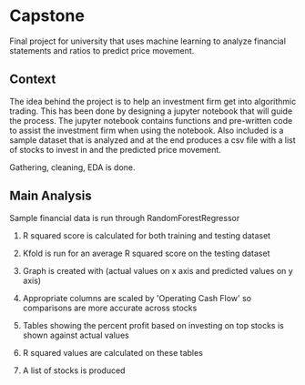 # Capstone
Final project for university that uses machine learning to analyze financial statements and ratios to predict price movement. 

## Context 
The idea behind the project is to help an investment firm get into algorithmic trading. This has been done by designing a jupyter notebook that will guide the process. The jupyter notebook contains functions and pre-written code to assist the investment firm when using the notebook. Also included is a sample dataset that is analyzed and at the end produces a csv file with a list of stocks to invest in and the predicted price movement. 

Gathering, cleaning, EDA is done. 

## Main Analysis 
Sample financial data is run through RandomForestRegressor

1. R squared score is calculated for both training and testing dataset
2. Kfold is run for an average R squared score on the testing dataset
3. Graph is created with (actual values on x axis and predicted values on y axis) 

4. Appropriate columns are scaled by 'Operating Cash Flow' so comparisons are more accurate across stocks
5. Tables showing the percent profit based on investing on top stocks is shown against actual values
6. R squared values are calculated on these tables 

7. A list of stocks is produced 




 

